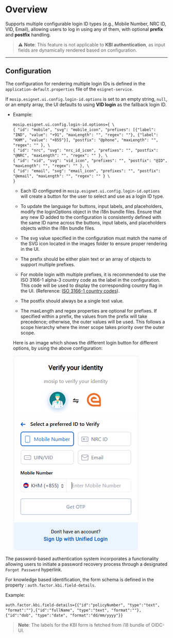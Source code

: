 # Overview

Supports multiple configurable login ID types (e.g., Mobile Number, NRC ID, VID, Email), allowing users to log in using any of them, with optional **prefix** and **postfix** handling.


> ⚠️ **Note**: This feature is not applicable to **KBI authentication**, as input fields are dynamically rendered based on configuration.

---

## Configuration

The configuration for rendering multiple login IDs is defined in the `application-default.properties` file of the `esignet-service`.

If `mosip.esignet.ui.config.login-id.options` is set to an empty string, `null`, or an empty array, the UI defaults to using **VID login** as the fallback login ID.

- Example:
  ```properties
  mosip.esignet.ui.config.login-id.options={ \
  { "id": "mobile", "svg": "mobile_icon", "prefixes": [{"label": "IND", "value": "+91", "maxLength": "", "regex": ""}, {"label": "KHM", "value": "+855"}], "postfix": "@phone", "maxLength": "", "regex": "" }, \ 
  { "id": "nrc", "svg": "nrc_id_icon", "prefixes": "", "postfix": "@NRC", "maxLength": "", "regex": "" }, \
  { "id": "vid", "svg": "vid_icon", "prefixes": "", "postfix": "@ID", "maxLength": "", "regex": "" }, \
  { "id": "email", "svg": "email_icon", "prefixes": "", "postfix": "@email", "maxLength": "", "regex": "" } \
  } 
  ```

    - Each ID configured in `mosip.esignet.ui.config.login-id.options` will create a button for the user to select and use as a login ID type.

    - To update the language for buttons, input labels, and placeholders, modify the loginOptions object in the i18n bundle files. Ensure that any new ID added to the configuration is consistently defined with the same ID name across the buttons, input labels, and placeholders objects within the i18n bundle files.

    - The svg value specified in the configuration must match the name of the SVG icon located in the images folder to ensure proper rendering in the UI.

    - The prefix should be either plain text or an array of objects to support multiple prefixes.

    -  For mobile login with multiple prefixes, it is recommended to use the ISO 3166-1 alpha-3 country code as the label in the configuration. This code will be used to display the corresponding country flag in the UI. (Reference: [ISO 3166-1 country codes](https://en.wikipedia.org/wiki/List_of_ISO_3166_country_codes)).
      
    - The postfix should always be a single text value.

    - The maxLength and regex properties are optional for prefixes. If specified within a prefix, the values from the prefix will take precedence; otherwise, the outer values will be used. This follows a scope hierarchy where the inner scope takes priority over the outer scope.
  
    Here is an image which shows the different login button for different options, by using the above configuration:

   ![Esignet Login Id types](../esignet-login-id-type.png "Esignet Login Id types")

The password-based authentication system incorporates a functionality allowing users to initiate a password recovery process through a designated `Forgot Password` hyperlink.

  For knowledge based identification, the form schema is defined in the property : `auth.factor.kbi.field-details`.

  Example: 
  ```properties
  auth.factor.kbi.field-details={{"id":"policyNumber", "type":"text", "format":""},{"id":"fullName", "type":"text", "format":""},{"id":"dob", "type":"date", "format":"dd/mm/yyyy"}}
  ```

> **Note**: The labels for the KBI form is fetched from i18 bundle of OIDC-UI.
